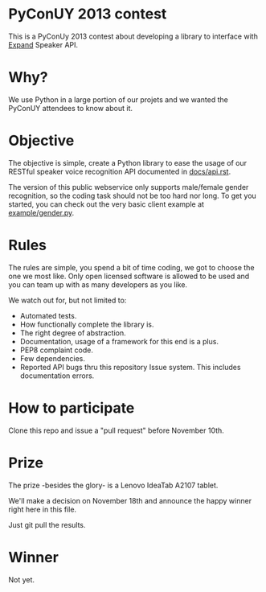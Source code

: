 PyConUY 2013 contest
====================
This is a PyConUy 2013 contest about developing a library to interface with
[Expand](http://www.expand.com.uy/novedades/concurso-pycon-2013/) Speaker API.


Why?
===
We use Python in a large portion of our projets and we wanted the PyConUY
attendees to know about it. 


Objective
=========
The objective is simple, create a Python library to ease the usage of
our RESTful speaker voice recognition API documented in
[docs/api.rst](docs/api.rst).

The version of this public webservice only supports male/female gender
recognition, so the coding task should not be too hard nor long. 
To get you started, you can check out the very basic client example 
at [example/gender.py](example/gender.py).


Rules
=====
The rules are simple, you spend a bit of time coding, we got to choose the one
we most like. Only open licensed software is allowed to be used and you can
team up with as many developers as you like.

We watch out for, but not limited to:

* Automated tests.
* How functionally complete the library is.
* The right degree of abstraction.
* Documentation, usage of a framework for this end is a plus.
* PEP8 complaint code.
* Few dependencies.
* Reported API bugs thru this repository Issue system. This includes
  documentation errors.


How to participate
==================
Clone this repo and issue a "pull request" before November 10th.


Prize
=====
The prize -besides the glory- is a Lenovo IdeaTab A2107 tablet.
 
We'll make a decision on November 18th and announce the happy winner
right here in this file. 

Just git pull the results. 


Winner
======
Not yet.
